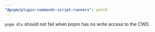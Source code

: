 ```yaml
---
"@pnpm/plugin-commands-script-runners": patch
---
```


`pnpm dlx` should not fail when pnpm has no write access to the CWD.
